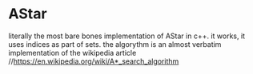 # AStar
literally the most bare bones implementation of AStar in c++. it works, it uses indices as part of sets. the algorythm is an almost verbatim implementation of the wikipedia article //https://en.wikipedia.org/wiki/A*_search_algorithm